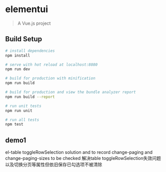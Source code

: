 # elementui

> A Vue.js project

## Build Setup

``` bash
# install dependencies
npm install

# serve with hot reload at localhost:8080
npm run dev

# build for production with minification
npm run build

# build for production and view the bundle analyzer report
npm run build --report

# run unit tests
npm run unit

# run all tests
npm test
```
## demo1
el-table toggleRowSelection solution and to record change-paging and change-paging-sizes to be checked
解决table toggleRowSelection失效问题以及切换分页等属性但依旧保存已勾选项不被清除
